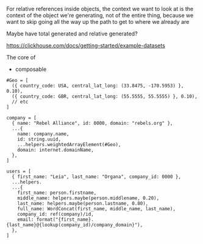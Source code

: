 For relative references inside objects, the context we want to look at is the context of the object we're generating, not of the entire thing, because we want to skip going all the way up the path to get to where we already are

Maybe have total generated and relative generated?



https://clickhouse.com/docs/getting-started/example-datasets




The core of

- composable

```
#Geo = [
  ({ country_code: USA, central_lat_long: (33.8475, -170.5953) }, 0.10),
  ({ country_code: GBR, central_lat_long: (55.5555, 55.5555) }, 0.10),
  // etc
]

company = [
  { name: "Rebel Alliance", id: 0000, domain: "rebels.org" },
  ...{
    name: company.name,
    id: string.uuid,
    ...helpers.weightedArrayElement(#Geo),
    domain: internet.domainName,
  },
]

users = [
  { first_name: "Leia", last_name: "Organa", company_id: 0000 },
  ...helpers.
  ...{
    first_name: person.firstname,
    middle_name: helpers.maybe(person.middlename, 0.20),
    last_name: helpers.maybe(person.lastname, 0.80),
    full_name: WordConcat(first_name, middle_name, last_name),
    company_id: ref(company)/id,
    email: format("{first_name}.{last_name}@{lookup(company_id)/company_domain}"),
  },
]
```
